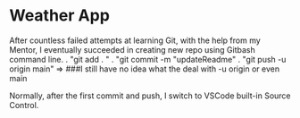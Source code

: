 # Weather App

After countless failed attempts at learning Git, with the help from my Mentor, I eventually succeeded in creating new repo using Gitbash command line.
. "git add . "
. "git commit -m "updateReadme"
. "git push -u origin main" => ###I still have no idea what the deal with -u origin or even main

Normally, after the first commit and push, I switch to VSCode built-in Source Control.
